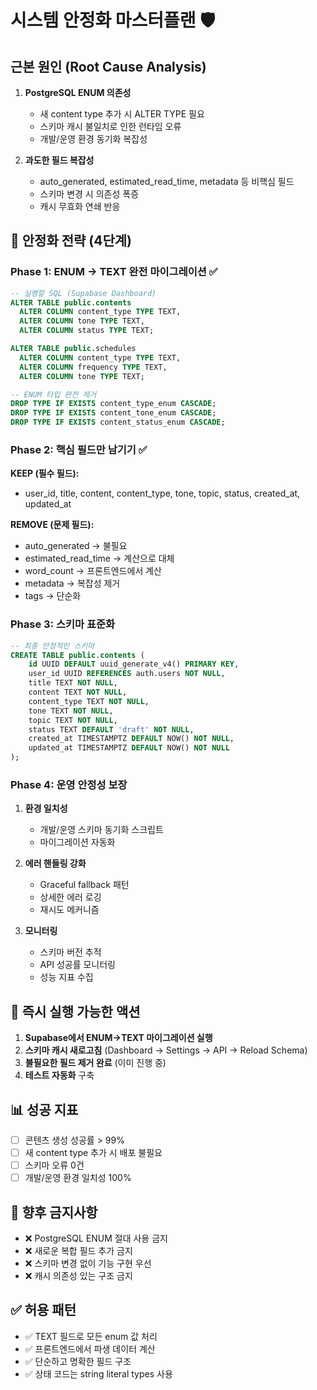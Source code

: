 # 시스템 안정화 마스터플랜 🛡️

## 근본 원인 (Root Cause Analysis)
1. **PostgreSQL ENUM 의존성**
   - 새 content type 추가 시 ALTER TYPE 필요
   - 스키마 캐시 불일치로 인한 런타임 오류
   - 개발/운영 환경 동기화 복잡성

2. **과도한 필드 복잡성**
   - auto_generated, estimated_read_time, metadata 등 비핵심 필드
   - 스키마 변경 시 의존성 폭증
   - 캐시 무효화 연쇄 반응

## 🎯 안정화 전략 (4단계)

### Phase 1: ENUM → TEXT 완전 마이그레이션 ✅
```sql
-- 실행할 SQL (Supabase Dashboard)
ALTER TABLE public.contents 
  ALTER COLUMN content_type TYPE TEXT,
  ALTER COLUMN tone TYPE TEXT,
  ALTER COLUMN status TYPE TEXT;

ALTER TABLE public.schedules
  ALTER COLUMN content_type TYPE TEXT,
  ALTER COLUMN frequency TYPE TEXT,
  ALTER COLUMN tone TYPE TEXT;

-- ENUM 타입 완전 제거
DROP TYPE IF EXISTS content_type_enum CASCADE;
DROP TYPE IF EXISTS content_tone_enum CASCADE;
DROP TYPE IF EXISTS content_status_enum CASCADE;
```

### Phase 2: 핵심 필드만 남기기 ✅
**KEEP (필수 필드):**
- user_id, title, content, content_type, tone, topic, status, created_at, updated_at

**REMOVE (문제 필드):**
- auto_generated → 불필요
- estimated_read_time → 계산으로 대체
- word_count → 프론트엔드에서 계산
- metadata → 복잡성 제거
- tags → 단순화

### Phase 3: 스키마 표준화
```sql
-- 최종 안정적인 스키마
CREATE TABLE public.contents (
    id UUID DEFAULT uuid_generate_v4() PRIMARY KEY,
    user_id UUID REFERENCES auth.users NOT NULL,
    title TEXT NOT NULL,
    content TEXT NOT NULL,
    content_type TEXT NOT NULL,
    tone TEXT NOT NULL,
    topic TEXT NOT NULL, 
    status TEXT DEFAULT 'draft' NOT NULL,
    created_at TIMESTAMPTZ DEFAULT NOW() NOT NULL,
    updated_at TIMESTAMPTZ DEFAULT NOW() NOT NULL
);
```

### Phase 4: 운영 안정성 보장
1. **환경 일치성**
   - 개발/운영 스키마 동기화 스크립트
   - 마이그레이션 자동화

2. **에러 핸들링 강화**
   - Graceful fallback 패턴
   - 상세한 에러 로깅
   - 재시도 메커니즘

3. **모니터링**
   - 스키마 버전 추적
   - API 성공률 모니터링
   - 성능 지표 수집

## 🔧 즉시 실행 가능한 액션

1. **Supabase에서 ENUM→TEXT 마이그레이션 실행**
2. **스키마 캐시 새로고침** (Dashboard → Settings → API → Reload Schema)
3. **불필요한 필드 제거 완료** (이미 진행 중)
4. **테스트 자동화** 구축

## 📊 성공 지표
- [ ] 콘텐츠 생성 성공률 > 99%
- [ ] 새 content type 추가 시 배포 불필요
- [ ] 스키마 오류 0건
- [ ] 개발/운영 환경 일치성 100%

## 🚨 향후 금지사항
- ❌ PostgreSQL ENUM 절대 사용 금지
- ❌ 새로운 복합 필드 추가 금지  
- ❌ 스키마 변경 없이 기능 구현 우선
- ❌ 캐시 의존성 있는 구조 금지

## ✅ 허용 패턴
- ✅ TEXT 필드로 모든 enum 값 처리
- ✅ 프론트엔드에서 파생 데이터 계산
- ✅ 단순하고 명확한 필드 구조
- ✅ 상태 코드는 string literal types 사용